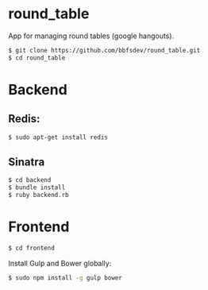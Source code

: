 round_table
===========

App for managing round tables (google hangouts).

```bash
$ git clone https://github.com/bbfsdev/round_table.git
$ cd round_table
```

# Backend

## Redis:

```bash
$ sudo apt-get install redis
```

## Sinatra

```bash
$ cd backend
$ bundle install
$ ruby backend.rb
```

# Frontend

```bash
$ cd frontend
```

Install Gulp and Bower globally:

```bash
$ sudo npm install -g gulp bower
```
